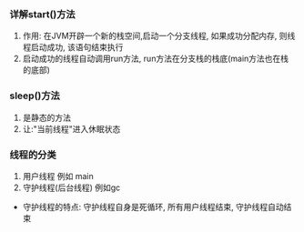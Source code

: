 ### 详解start()方法
1. 作用: 在JVM开辟一个新的栈空间,启动一个分支线程, 如果成功分配内存, 则线程启动成功, 该语句结束执行
2. 启动成功的线程自动调用run方法, run方法在分支栈的栈底(main方法也在栈的底部)

### sleep()方法
1. 是静态的方法
2. 让:"当前线程"进入休眠状态


### 线程的分类
1. 用户线程 例如 main
2. 守护线程(后台线程) 例如gc
* 守护线程的特点: 守护线程自身是死循环, 所有用户线程结束, 守护线程自动结束